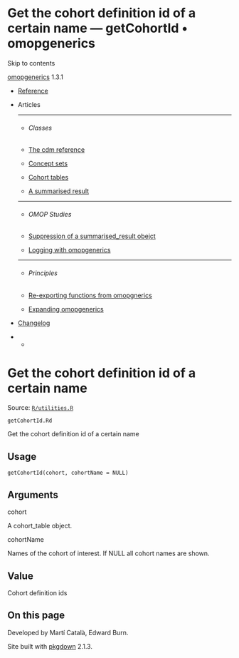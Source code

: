 # Get the cohort definition id of a certain name — getCohortId • omopgenerics

Skip to contents

[omopgenerics](../index.html) 1.3.1

  * [Reference](../reference/index.html)
  * Articles
    * * * *

    * ###### Classes

    * [The cdm reference](../articles/cdm_reference.html)
    * [Concept sets](../articles/codelists.html)
    * [Cohort tables](../articles/cohorts.html)
    * [A summarised result](../articles/summarised_result.html)
    * * * *

    * ###### OMOP Studies

    * [Suppression of a summarised_result obejct](../articles/suppression.html)
    * [Logging with omopgenerics](../articles/logging.html)
    * * * *

    * ###### Principles

    * [Re-exporting functions from omopgnerics](../articles/reexport.html)
    * [Expanding omopgenerics](../articles/expanding_omopgenerics.html)
  * [Changelog](../news/index.html)


  *   * [](https://github.com/darwin-eu/omopgenerics/)



# Get the cohort definition id of a certain name

Source: [`R/utilities.R`](https://github.com/darwin-eu/omopgenerics/blob/v1.3.1/R/utilities.R)

`getCohortId.Rd`

Get the cohort definition id of a certain name

## Usage
    
    
    getCohortId(cohort, cohortName = NULL)

## Arguments

cohort
    

A cohort_table object.

cohortName
    

Names of the cohort of interest. If NULL all cohort names are shown.

## Value

Cohort definition ids

## On this page

Developed by Martí Català, Edward Burn.

Site built with [pkgdown](https://pkgdown.r-lib.org/) 2.1.3.

